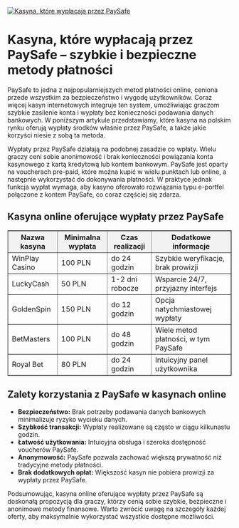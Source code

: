 [![Kasyna, które wypłacają przez PaySafe](https://123-caf.pages.dev/gitsignup.png)](https://vrmoo.ru/Bt82HjjY)

<h1>Kasyna, które wypłacają przez PaySafe – szybkie i bezpieczne metody płatności</h1> <p>PaySafe to jedna z najpopularniejszych metod płatności online, ceniona przede wszystkim za bezpieczeństwo i wygodę użytkowników. Coraz więcej kasyn internetowych integruje ten system, umożliwiając graczom szybkie zasilenie konta i wypłaty bez konieczności podawania danych bankowych. W poniższym artykule przedstawiamy, które kasyna na polskim rynku oferują wypłaty środków właśnie przez PaySafe, a także jakie korzyści niesie z sobą ta metoda.</p> <p>Wypłaty przez PaySafe działają na podobnej zasadzie co wpłaty. Wielu graczy ceni sobie anonimowość i brak konieczności powiązania konta kasynowego z kartą kredytową lub kontem bankowym. PaySafe jest oparty na voucherach pre-paid, które można kupić w wielu punktach lub online, a następnie wykorzystać do dokonywania płatności. W praktyce jednak funkcja wypłat wymaga, aby kasyno oferowało rozwiązania typu e-portfel połączone z kontem PaySafe, co coraz częściej się zdarza.</p> <h2>Kasyna online oferujące wypłaty przez PaySafe</h2> <table border="1" cellpadding="8" cellspacing="0" style="border-collapse: collapse; width: 100%;">   <thead>     <tr style="background-color:#f2f2f2;">       <th>Nazwa kasyna</th>       <th>Minimalna wypłata</th>       <th>Czas realizacji</th>       <th>Dodatkowe informacje</th>     </tr>   </thead>   <tbody>     <tr>       <td>WinPlay Casino</td>       <td>100 PLN</td>       <td>do 24 godzin</td>       <td>Szybkie weryfikacje, brak prowizji</td>     </tr>     <tr>       <td>LuckyCash</td>       <td>50 PLN</td>       <td>1-2 dni robocze</td>       <td>Wsparcie 24/7, przyjazny interfejs</td>     </tr>     <tr>       <td>GoldenSpin</td>       <td>150 PLN</td>       <td>do 12 godzin</td>       <td>Opcja natychmiastowej wypłaty</td>     </tr>     <tr>       <td>BetMasters</td>       <td>100 PLN</td>       <td>do 48 godzin</td>       <td>Wiele metod płatności, w tym PaySafe</td>     </tr>     <tr>       <td>Royal Bet</td>       <td>80 PLN</td>       <td>do 24 godzin</td>       <td>Intuicyjny panel użytkownika</td>     </tr>   </tbody> </table> <h2>Zalety korzystania z PaySafe w kasynach online</h2> <ul>   <li><strong>Bezpieczeństwo:</strong> Brak potrzeby podawania danych bankowych minimalizuje ryzyko wycieku danych.</li>   <li><strong>Szybkość transakcji:</strong> Wypłaty realizowane są często w ciągu kilkunastu godzin.</li>   <li><strong>Łatwość użytkowania:</strong> Intuicyjna obsługa i szeroka dostępność voucherów PaySafe.</li>   <li><strong>Anonymowość:</strong> PaySafe pozwala zachować większą prywatność niż tradycyjne metody płatności.</li>   <li><strong>Brak dodatkowych opłat:</strong> Większość kasyn nie pobiera prowizji za wypłaty przez PaySafe.</li> </ul> <p>Podsumowując, kasyna online oferujące wypłaty przez PaySafe są doskonałą propozycją dla graczy, którzy cenią sobie szybkie, bezpieczne i anonimowe metody finansowe. Warto zwrócić uwagę na szczegóły każdej oferty, aby maksymalnie wykorzystać wszystkie dostępne możliwości.</p>